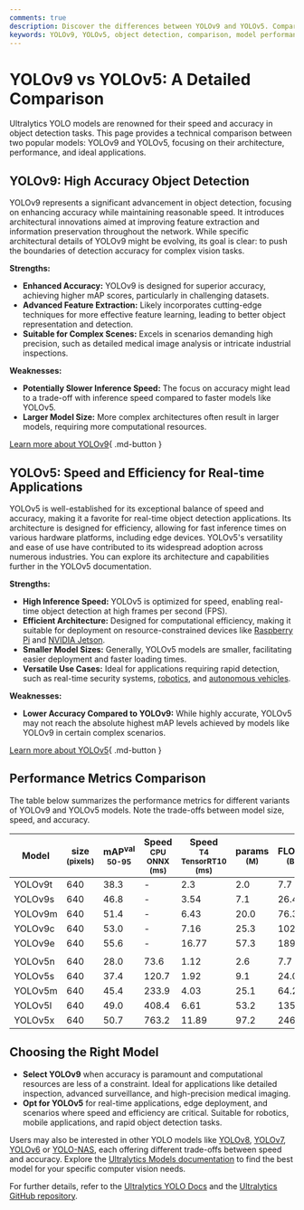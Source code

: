 ```yaml
---
comments: true
description: Discover the differences between YOLOv9 and YOLOv5. Compare accuracy, speed, and use cases to select the best object detection model for your needs.
keywords: YOLOv9, YOLOv5, object detection, comparison, model performance, speed, accuracy, Ultralytics, computer vision, real-time AI
---
```


# YOLOv9 vs YOLOv5: A Detailed Comparison

Ultralytics YOLO models are renowned for their speed and accuracy in object detection tasks. This page provides a technical comparison between two popular models: YOLOv9 and YOLOv5, focusing on their architecture, performance, and ideal applications.

<script async src="https://cdn.jsdelivr.net/npm/chart.js"></script>
<script defer src="../../javascript/benchmark.js"></script>

<canvas id="modelComparisonChart" width="1024" height="400" active-models='["YOLOv9", "YOLOv5"]'></canvas>

## YOLOv9: High Accuracy Object Detection

YOLOv9 represents a significant advancement in object detection, focusing on enhancing accuracy while maintaining reasonable speed. It introduces architectural innovations aimed at improving feature extraction and information preservation throughout the network. While specific architectural details of YOLOv9 might be evolving, its goal is clear: to push the boundaries of detection accuracy for complex vision tasks.

**Strengths:**

- **Enhanced Accuracy:** YOLOv9 is designed for superior accuracy, achieving higher mAP scores, particularly in challenging datasets.
- **Advanced Feature Extraction:** Likely incorporates cutting-edge techniques for more effective feature learning, leading to better object representation and detection.
- **Suitable for Complex Scenes:** Excels in scenarios demanding high precision, such as detailed medical image analysis or intricate industrial inspections.

**Weaknesses:**

- **Potentially Slower Inference Speed:** The focus on accuracy might lead to a trade-off with inference speed compared to faster models like YOLOv5.
- **Larger Model Size:** More complex architectures often result in larger models, requiring more computational resources.

[Learn more about YOLOv9](https://docs.ultralytics.com/models/yolov9/){ .md-button }

## YOLOv5: Speed and Efficiency for Real-time Applications

YOLOv5 is well-established for its exceptional balance of speed and accuracy, making it a favorite for real-time object detection applications. Its architecture is designed for efficiency, allowing for fast inference times on various hardware platforms, including edge devices. YOLOv5's versatility and ease of use have contributed to its widespread adoption across numerous industries. You can explore its architecture and capabilities further in the YOLOv5 documentation.

**Strengths:**

- **High Inference Speed:** YOLOv5 is optimized for speed, enabling real-time object detection at high frames per second (FPS).
- **Efficient Architecture:** Designed for computational efficiency, making it suitable for deployment on resource-constrained devices like [Raspberry Pi](https://docs.ultralytics.com/guides/raspberry-pi/) and [NVIDIA Jetson](https://docs.ultralytics.com/guides/nvidia-jetson/).
- **Smaller Model Sizes:** Generally, YOLOv5 models are smaller, facilitating easier deployment and faster loading times.
- **Versatile Use Cases:** Ideal for applications requiring rapid detection, such as real-time security systems, [robotics](https://www.ultralytics.com/glossary/robotics), and [autonomous vehicles](https://www.ultralytics.com/solutions/ai-in-self-driving).

**Weaknesses:**

- **Lower Accuracy Compared to YOLOv9:** While highly accurate, YOLOv5 may not reach the absolute highest mAP levels achieved by models like YOLOv9 in certain complex scenarios.

[Learn more about YOLOv5](https://docs.ultralytics.com/models/yolov5/){ .md-button }

## Performance Metrics Comparison

The table below summarizes the performance metrics for different variants of YOLOv9 and YOLOv5 models. Note the trade-offs between model size, speed, and accuracy.

| Model   | size<br><sup>(pixels) | mAP<sup>val<br>50-95 | Speed<br><sup>CPU ONNX<br>(ms) | Speed<br><sup>T4 TensorRT10<br>(ms) | params<br><sup>(M) | FLOPs<br><sup>(B) |
| ------- | --------------------- | -------------------- | ------------------------------ | ----------------------------------- | ------------------ | ----------------- |
| YOLOv9t | 640                   | 38.3                 | -                              | 2.3                                 | 2.0                | 7.7               |
| YOLOv9s | 640                   | 46.8                 | -                              | 3.54                                | 7.1                | 26.4              |
| YOLOv9m | 640                   | 51.4                 | -                              | 6.43                                | 20.0               | 76.3              |
| YOLOv9c | 640                   | 53.0                 | -                              | 7.16                                | 25.3               | 102.1             |
| YOLOv9e | 640                   | 55.6                 | -                              | 16.77                               | 57.3               | 189.0             |
|         |                       |                      |                                |                                     |                    |                   |
| YOLOv5n | 640                   | 28.0                 | 73.6                           | 1.12                                | 2.6                | 7.7               |
| YOLOv5s | 640                   | 37.4                 | 120.7                          | 1.92                                | 9.1                | 24.0              |
| YOLOv5m | 640                   | 45.4                 | 233.9                          | 4.03                                | 25.1               | 64.2              |
| YOLOv5l | 640                   | 49.0                 | 408.4                          | 6.61                                | 53.2               | 135.0             |
| YOLOv5x | 640                   | 50.7                 | 763.2                          | 11.89                               | 97.2               | 246.4             |

## Choosing the Right Model

- **Select YOLOv9** when accuracy is paramount and computational resources are less of a constraint. Ideal for applications like detailed inspection, advanced surveillance, and high-precision medical imaging.
- **Opt for YOLOv5** for real-time applications, edge deployment, and scenarios where speed and efficiency are critical. Suitable for robotics, mobile applications, and rapid object detection tasks.

Users may also be interested in other YOLO models like [YOLOv8](https://docs.ultralytics.com/models/yolov8/), [YOLOv7](https://docs.ultralytics.com/models/yolov7/), [YOLOv6](https://docs.ultralytics.com/models/yolov6/) or [YOLO-NAS](https://docs.ultralytics.com/models/yolo-nas/), each offering different trade-offs between speed and accuracy. Explore the [Ultralytics Models documentation](https://docs.ultralytics.com/models/) to find the best model for your specific computer vision needs.

For further details, refer to the [Ultralytics YOLO Docs](https://docs.ultralytics.com/guides/) and the [Ultralytics GitHub repository](https://github.com/ultralytics/ultralytics).

